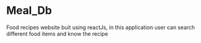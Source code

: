# Meal_Db
Food recipes  website buit using reactJs, in this application user can search different food items and know the recipe
